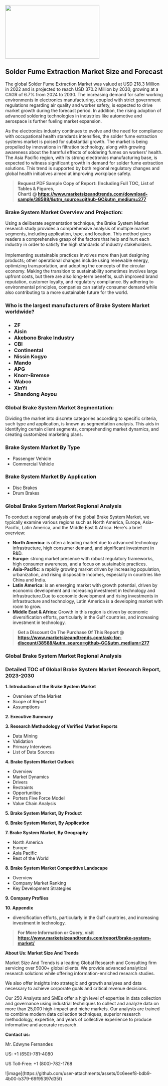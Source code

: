 <p><img class="alignnone size-medium wp-image-20088" src="https://ffe5etoiles.com/wp-content/uploads/2024/12/MST1-300x171.png" alt="" width="300" height="171" /></p><h2>Solder Fume Extraction Market Size and Forecast</h2><p>The global Solder Fume Extraction Market was valued at USD 218.3 Million in 2022 and is projected to reach USD 370.2 Million by 2030, growing at a CAGR of 6.7% from 2024 to 2030. The increasing demand for safer working environments in electronics manufacturing, coupled with strict government regulations regarding air quality and worker safety, is expected to drive market growth during the forecast period. In addition, the rising adoption of advanced soldering technologies in industries like automotive and aerospace is further fueling market expansion.</p><p>As the electronics industry continues to evolve and the need for compliance with occupational health standards intensifies, the solder fume extraction systems market is poised for substantial growth. The market is being propelled by innovations in filtration technology, along with growing awareness about the harmful effects of soldering fumes on workers' health. The Asia Pacific region, with its strong electronics manufacturing base, is expected to witness significant growth in demand for solder fume extraction solutions. This trend is supported by both regional regulatory changes and global health initiatives aimed at improving workplace safety.</p></p><blockquote id="" class=""><strong>Request PDF Sample Copy of Report: (Including Full TOC, List of Tables &amp; Figures, Chart)&nbsp;@&nbsp;<strong><a href="https://www.marketsizeandtrends.com/download-sample/38588/&utm_source=github-GC&utm_medium=277" target="_blank">https://www.marketsizeandtrends.com/download-sample/38588/&utm_source=github-GC&utm_medium=277</a></strong></strong></blockquote><h3 id="" class="">Brake System Market&nbsp;Overview and Projection:</h3><p id="" class="">Using a deliberate segmentation technique, the Brake System Market research study provides a comprehensive analysis of multiple market segments, including application, type, and location. This method gives readers a comprehensive grasp of the factors that help and hurt each industry in order to satisfy the high standards of industry stakeholders. <br /> <br />Implementing sustainable practices involves more than just designing products; other operational changes include using renewable energy, optimizing transportation, and adopting the concepts of the circular economy. Making the transition to sustainability sometimes involves large upfront costs, but there are also long-term benefits, such improved brand reputation, customer loyalty, and regulatory compliance. By adhering to environmental principles, companies can satisfy consumer demand while also contributing to a more sustainable future for the world.</p><h3 id="" class="">Who is the largest manufacturers of&nbsp;Brake System Market worldwide?</h3><h3 class=""><p><ul><li>ZF </li><li> Aisin </li><li> Akebono Brake Industry </li><li> CBI </li><li> Continental </li><li> Nissin Kogyo </li><li> Mando </li><li> APG </li><li> Knorr-Bremse </li><li> Wabco </li><li> XinYi </li><li> Shandong Aoyou</li></ul></p></h3><h3 id="" class="">Global&nbsp;Brake System Market Segmentation:</h3><p id="" class="">Dividing the market into discrete categories according to specific criteria, such type and application, is known as segmentation analysis. This aids in identifying certain client segments, comprehending market dynamics, and creating customized marketing plans.</p><h3 id="" class="">Brake System Market&nbsp;By Type</h3><p><p><ul><li>Passenger Vehicle </li><li> Commercial Vehicle</p></li></ul></p></p><h3 id="" class="">Brake System Market&nbsp;By Application</h3><p class=""><p><ul><li>Disc Brakes </li><li> Drum Brakes</li></ul></p></p><h3 id="" class="">Global Brake System Market Regional Analysis</h3><p id="" class="">To conduct a regional analysis of the global Brake System Market, we typically examine various regions such as North America, Europe, Asia-Pacific, Latin America, and the Middle East &amp; Africa. Here's a brief overview:</p><ul><li><strong>North America</strong>: is often a leading market due to advanced technology infrastructure, high consumer demand, and significant investment in R&amp;D.</li><li><strong>Europe</strong>: strong market presence with robust regulatory frameworks, high consumer awareness, and a focus on sustainable practices.</li><li><strong>Asia-Pacific</strong>: a rapidly growing market driven by increasing population, urbanization, and rising disposable incomes, especially in countries like China and India.</li><li><strong>Latin America</strong>: is an emerging market with growth potential, driven by economic development and increasing investment in technology and infrastructure.Due to economic development and rising investments in infrastructure and technology, Latin America is a developing market with room to grow.</li><li><strong>Middle East &amp; Africa</strong>: Growth in this region is driven by economic diversification efforts, particularly in the Gulf countries, and increasing investment in technology.</li></ul><blockquote id="" class=""><strong>Get a Discount On The Purchase Of This Report @ <strong><a href="https://www.marketsizeandtrends.com/ask-for-discount/38588/&utm_source=github-GC&utm_medium=277" target="_blank">https://www.marketsizeandtrends.com/ask-for-discount/38588/&utm_source=github-GC&utm_medium=277</a></strong></strong></blockquote><h3 id="" class="">Global Brake System Market Regional Analysis</h3><h3 id="" class="">Detailed TOC of Global Brake System Market Research Report, 2023-2030</h3><p id="" class=""><strong>1. Introduction of the Brake System Market</strong></p><ul><li>Overview of the Market</li><li>Scope of Report</li><li>Assumptions</li></ul><p id="" class=""><strong>2. Executive Summary</strong></p><p id="" class=""><strong>3. Research Methodology of Verified Market Reports</strong></p><ul><li>Data Mining</li><li>Validation</li><li>Primary Interviews</li><li>List of Data Sources</li></ul><p id="" class=""><strong>4. Brake System Market Outlook</strong></p><ul><li>Overview</li><li>Market Dynamics</li><li>Drivers</li><li>Restraints</li><li>Opportunities</li><li>Porters Five Force Model</li><li>Value Chain Analysis</li></ul><p id="" class=""><strong>5. Brake System Market, By Product</strong></p><p id="" class=""><strong>6. Brake System Market, By Application</strong></p><p id="" class=""><strong>7. Brake System Market, By Geography</strong></p><ul><li>North America</li><li>Europe</li><li>Asia Pacific</li><li>Rest of the World</li></ul><p id="" class=""><strong>8. Brake System Market Competitive Landscape</strong></p><ul><li>Overview</li><li>Company Market Ranking</li><li>Key Development Strategies</li></ul><p id="" class=""><strong>9. Company Profiles</strong></p><p id="" class=""><strong>10. Appendix</strong></p><ul><li>diversification efforts, particularly in the Gulf countries, and increasing investment in technology.</li></ul><blockquote id="" class=""><strong>For More Information or Query, visit <strong><strong><a href="https://www.marketsizeandtrends.com/report/brake-system-market/" target="_blank">https://www.marketsizeandtrends.com/report/brake-system-market/</a></strong></strong></strong></blockquote><p id="" class=""><strong>About Us: Market Size And Trends</strong></p><p id="" class="">Market Size And Trends is a leading Global Research and Consulting firm servicing over 5000+ global clients. We provide advanced analytical research solutions while offering information-enriched research studies.</p><p id="" class="">We also offer insights into strategic and growth analyses and data necessary to achieve corporate goals and critical revenue decisions.</p><p id="" class="">Our 250 Analysts and SMEs offer a high level of expertise in data collection and governance using industrial techniques to collect and analyze data on more than 25,000 high-impact and niche markets. Our analysts are trained to combine modern data collection techniques, superior research methodology, expertise, and years of collective experience to produce informative and accurate research.</p><p id="" class=""><strong>Contact us:</strong></p><p id="" class="">Mr. Edwyne Fernandes</p><p id="" class="">US: +1 (650)-781-4080</p><p id="" class="">US Toll-Free: +1 (800)-782-1768</p>
![image](https://github.com/user-attachments/assets/0c6eeef8-bdb9-4b00-b379-69f95397d35f)
